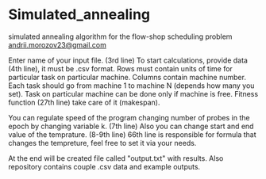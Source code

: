 # Simulated_annealing
 simulated annealing algorithm for the flow-shop scheduling problem
andrii.morozov23@gmail.com 

Enter name of your input file. (3rd line)
To start calculations, provide data (4th line), it must be .csv format.
Rows must contain units of time for particular task on particular machine.
Columns contain machine number.
Each task should go from machine 1 to machine N (depends how many you set).
Task on particular machine can be done only if machine is free.
Fitness function (27th line) take care of it (makespan).

You can regulate speed of the program changing number of probes in the epoch by changing variable k. (7th line)
Also you can change start and end value of the temprature. (8-9th line)
66th line is responsible for formula that changes the tempreture, feel free to set it via your needs.

At the end will be created file called "output.txt" with results.
Also repository contains couple .csv data and example outputs.
